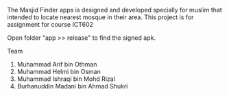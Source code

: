 The Masjid Finder apps is designed and developed specially for muslim that intended to locate nearest mosque in their area. This project is for assignment for course ICT602

Open folder "app >> release" to find the signed apk.

Team 
1. Muhammad Arif bin Othman
2. Muhammad Helmi bin Osman
3. Muhammad Ishraqi bin Mohd Rizal
4. Burhanuddin Madani bin Ahmad Shukri
